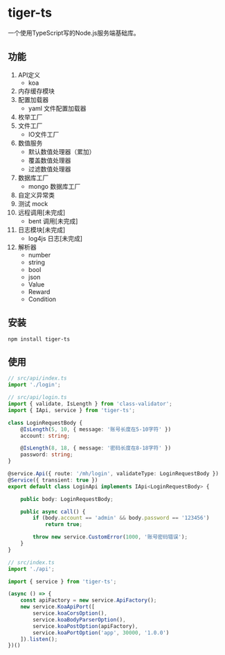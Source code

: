 # tiger-ts
一个使用TypeScript写的Node.js服务端基础库。

## 功能

1. API定义
    * koa
2. 内存缓存模块
3. 配置加载器
    * yaml 文件配置加载器
4. 枚举工厂
5. 文件工厂
    * IO文件工厂
6. 数值服务
    * 默认数值处理器（累加）
    * 覆盖数值处理器
    * 过滤数值处理器
7. 数据库工厂
    * mongo 数据库工厂
8. 自定义异常类
9. 测试 mock
10. 远程调用[未完成]
    * bent 调用[未完成]
11. 日志模块[未完成]
    * log4js 日志[未完成]
12. 解析器
    * number
    * string
    * bool
    * json
    * Value
    * Reward
    * Condition

## 安装

```
npm install tiger-ts
```

## 使用

```typescript
// src/api/index.ts
import './login';
```

```typescript
// src/api/login.ts
import { validate, IsLength } from 'class-validator';
import { IApi, service } from 'tiger-ts';

class LoginRequestBody {
    @IsLength(5, 10, { message: '账号长度在5-10字符' })
    account: string;

    @IsLength(8, 18, { message: '密码长度在8-18字符' })
    password: string;
}

@service.Api({ route: '/mh/login', validateType: LoginRequestBody })
@Service({ transient: true })
export default class LoginApi implements IApi<LoginRequestBody> {

    public body: LoginRequestBody;

    public async call() {
        if (body.account == 'admin' && body.password == '123456')
            return true;

        throw new service.CustomError(1000, '账号密码错误');
    }
}
```

```typescript
// src/index.ts
import './api';

import { service } from 'tiger-ts';

(async () => {
    const apiFactory = new service.ApiFactory();
    new service.KoaApiPort([
        service.koaCorsOption(),
        service.koaBodyParserOption(),
        service.koaPostOption(apiFactory),
        service.koaPortOption('app', 30000, '1.0.0')
    ]).listen();
})()
```
